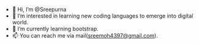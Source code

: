- 👋 Hi, I’m @Sreepurna
- 👀 I’m interested in learning new coding languages to emerge into digital world.
- 🌱 I’m currently learning bootstrap.
- 📫 You can reach me via mail(sreemoh4397@gmail.com).


<!---
Sreepurna/Sreepurna is a ✨ special ✨ repository because its `README.md` (this file) appears on your GitHub profile.
You can click the Preview link to take a look at your changes.
--->
